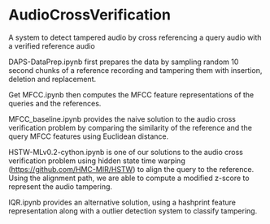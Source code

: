 # AudioCrossVerification
A system to detect tampered audio by cross referencing a query audio with a verified reference audio

DAPS-DataPrep.ipynb first prepares the data by sampling random 10 second chunks of a reference recording and tampering them with insertion, deletion and replacement.

Get MFCC.ipynb then computes the MFCC feature representations of the queries and the references.

MFCC_baseline.ipynb provides the naive solution to the audio cross verification problem by comparing the similarity of the reference and the query MFCC features using Euclidean distance.

HSTW-MLv0.2-cython.ipynb is one of our solutions to the audio cross verification problem using hidden state time warping (https://github.com/HMC-MIR/HSTW) to align the query to the reference. Using the alignment path, we are able to compute a modified z-score to represent the audio tampering.

IQR.ipynb provides an alternative solution, using a hashprint feature representation along with a outlier detection system to classify tampering.

